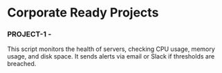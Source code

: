 # Corporate Ready Projects

### PROJECT-1 - 
This script monitors the health of servers, checking CPU usage, memory usage, and disk space. It sends alerts via email or Slack if thresholds are breached.
